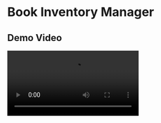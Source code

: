 # Book Inventory Manager

<!-- Add your existing README content here -->

## Demo Video

![Book Inventory Manager Demo](./Video_2025-05-18_230553.mp4)
